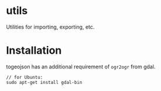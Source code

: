 # utils

Utilities for importing, exporting, etc.

# Installation

togeojson has an additional requirement of `ogr2ogr` from gdal.
````
// for Ubuntu:
sudo apt-get install gdal-bin
````

